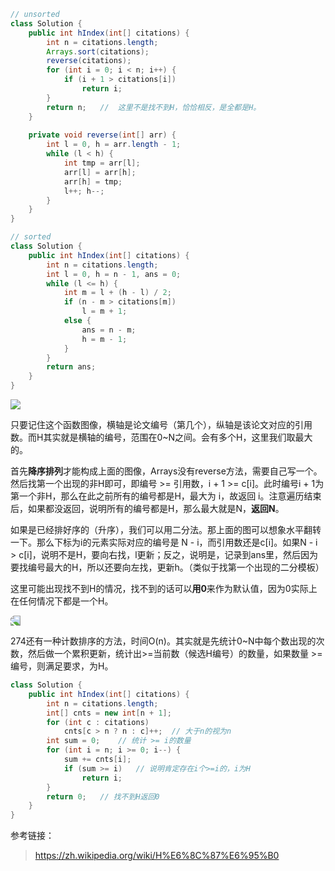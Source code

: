 ``` java
// unsorted
class Solution {
    public int hIndex(int[] citations) {
        int n = citations.length;
        Arrays.sort(citations);
        reverse(citations);
        for (int i = 0; i < n; i++) {
            if (i + 1 > citations[i])
                return i;
        }
        return n;	//	这里不是找不到H，恰恰相反，是全都是H。
    }
    
    private void reverse(int[] arr) {
        int l = 0, h = arr.length - 1;
        while (l < h) {
            int tmp = arr[l];
            arr[l] = arr[h];
            arr[h] = tmp;
            l++; h--;
        }
    }
}

// sorted
class Solution {
    public int hIndex(int[] citations) {
        int n = citations.length;
        int l = 0, h = n - 1, ans = 0;
        while (l <= h) {
            int m = l + (h - l) / 2;
            if (n - m > citations[m])
                l = m + 1;
            else {
                ans = n - m;
                h = m - 1;
            }
        }
        return ans;
    }
}
```

<img src="https://upload.wikimedia.org/wikipedia/commons/thumb/1/10/H-index-zh.svg/300px-H-index-zh.svg.png" style="margin-left:0;" />

只要记住这个函数图像，横轴是论文编号（第几个），纵轴是该论文对应的引用数。而H其实就是横轴的编号，范围在0~N之间。会有多个H，这里我们取最大的。

首先**降序排列**才能构成上面的图像，Arrays没有reverse方法，需要自己写一个。然后找第一个出现的非H即可，即编号 >= 引用数，i + 1 >= c[i]。此时编号i + 1为第一个非H，那么在此之前所有的编号都是H，最大为 i，故返回 i。注意遍历结束后，如果都没返回，说明所有的编号都是H，那么最大就是N，**返回N**。

如果是已经排好序的（升序），我们可以用二分法。那上面的图可以想象水平翻转一下。那么下标为i的元素实际对应的编号是 N - i，而引用数还是c[i]。如果N - i > c[i]，说明不是H，要向右找，l更新；反之，说明是，记录到ans里，然后因为要找编号最大的H，所以还要向左找，更新h。（类似于找第一个出现的二分模板）

这里可能出现找不到H的情况，找不到的话可以**用0**来作为默认值，因为0实际上在任何情况下都是一个H。

<img src="https://upload.wikimedia.org/wikipedia/commons/thumb/1/10/H-index-zh.svg/300px-H-index-zh.svg.png" style="margin-left:0;transform: rotateY(180deg);" />

274还有一种计数排序的方法，时间O(n)。其实就是先统计0~N中每个数出现的次数，然后做一个累积更新，统计出>=当前数（候选H编号）的数量，如果数量 >= 编号，则满足要求，为H。

``` java
class Solution {
    public int hIndex(int[] citations) {
        int n = citations.length;
        int[] cnts = new int[n + 1];
        for (int c : citations)
            cnts[c > n ? n : c]++;	// 大于n的视为n
        int sum = 0;	// 统计 >= i的数量
        for (int i = n; i >= 0; i--) {
            sum += cnts[i];
            if (sum >= i)	// 说明肯定存在i个>=i的，i为H
                return i;
        }
        return 0;	// 找不到H返回0
    }
}
```

参考链接：

> https://zh.wikipedia.org/wiki/H%E6%8C%87%E6%95%B0